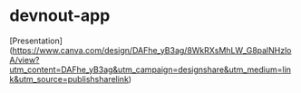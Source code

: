 # devnout-app

[Presentation] (https://www.canva.com/design/DAFhe_yB3ag/8WkRXsMhLW_G8palNHzloA/view?utm_content=DAFhe_yB3ag&utm_campaign=designshare&utm_medium=link&utm_source=publishsharelink)
